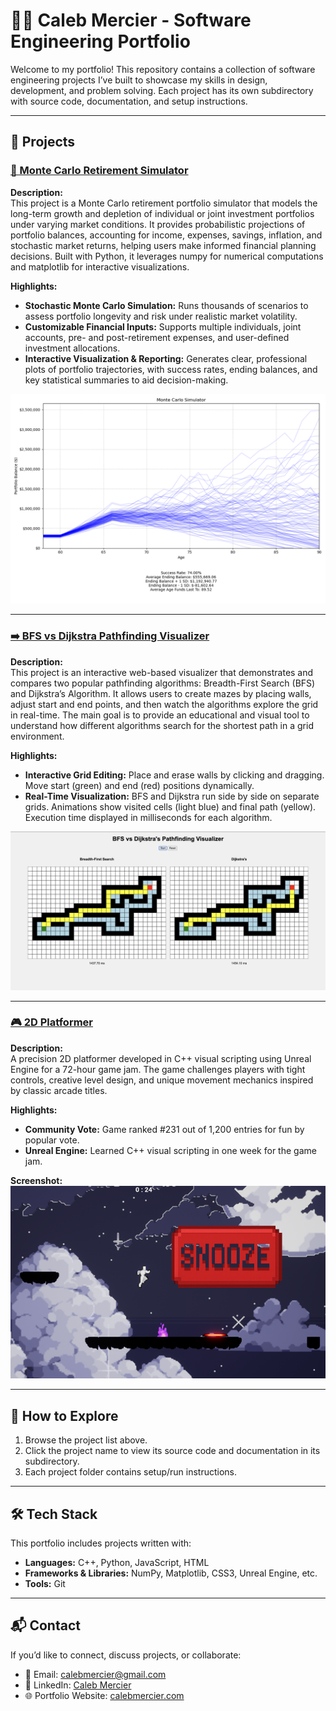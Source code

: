 # 🧑‍💻 Caleb Mercier - Software Engineering Portfolio

Welcome to my portfolio! This repository contains a collection of software engineering projects I’ve built to showcase my skills in design, development, and problem solving. Each project has its own subdirectory with source code, documentation, and setup instructions.  

---

## 📂 Projects

### [💸 Monte Carlo Retirement Simulator](./Retirement_Simulator)

**Description:**  
This project is a Monte Carlo retirement portfolio simulator that models the long-term growth and depletion of individual or joint investment portfolios under varying market conditions. It provides probabilistic projections of portfolio balances, accounting for income, expenses, savings, inflation, and stochastic market returns, helping users make informed financial planning decisions. Built with Python, it leverages numpy for numerical computations and matplotlib for interactive visualizations.

**Highlights:**  
- **Stochastic Monte Carlo Simulation:** Runs thousands of scenarios to assess portfolio longevity and risk under realistic market volatility.  
- **Customizable Financial Inputs:** Supports multiple individuals, joint accounts, pre- and post-retirement expenses, and user-defined investment allocations.  
- **Interactive Visualization & Reporting:** Generates clear, professional plots of portfolio trajectories, with success rates, ending balances, and key statistical summaries to aid decision-making.  

![Monte Carlo Simulation Screenshot](./Retirement_Simulator/screenshots/married.png)

---

### [➡️ BFS vs Dijkstra Pathfinding Visualizer](./BFSvsDijkstras)
**Description:**  
This project is an interactive web-based visualizer that demonstrates and compares two popular pathfinding algorithms: Breadth-First Search (BFS) and Dijkstra’s Algorithm.
It allows users to create mazes by placing walls, adjust start and end points, and then watch the algorithms explore the grid in real-time. The main goal is to provide an educational and visual tool to understand how different algorithms search for the shortest path in a grid environment.

**Highlights:**  
- **Interactive Grid Editing:** Place and erase walls by clicking and dragging. Move start (green) and end (red) positions dynamically.
- **Real-Time Visualization:** BFS and Dijkstra run side by side on separate grids. Animations show visited cells (light blue) and final path (yellow). Execution time displayed in milliseconds for each algorithm.  

![Pathfinder Screenshot](./BFSvsDijkstras/screenshots/Pathfinder1.png)

---

### [🎮 2D Platformer](./2D_Platformer)

**Description:**  
A precision 2D platformer developed in C++ visual scripting using Unreal Engine for a 72-hour game jam. The game challenges players with tight controls, creative level design, and unique movement mechanics inspired by classic arcade titles.

**Highlights:**  
- **Community Vote:** Game ranked #231 out of 1,200 entries for fun by popular vote. 
- **Unreal Engine:** Learned C++ visual scripting in one week for the game jam.  

**Screenshot:**  
![Snooze Screenshot](./2D_Platformer/screenshots/Snooze1.png)

---

## 🚀 How to Explore
1. Browse the project list above.  
2. Click the project name to view its source code and documentation in its subdirectory.  
3. Each project folder contains setup/run instructions.  

---

## 🛠️ Tech Stack
This portfolio includes projects written with:  
- **Languages:** C++, Python, JavaScript, HTML  
- **Frameworks & Libraries:** NumPy, Matplotlib, CSS3, Unreal Engine, etc. 
- **Tools:** Git 

---

## 📬 Contact
If you’d like to connect, discuss projects, or collaborate:  
- 📧 Email: calebmercier@gmail.com  
- 💼 LinkedIn: [Caleb Mercier](https://www.linkedin.com/in/calebmercier)  
- 🌐 Portfolio Website: [calebmercier.com](https://calebmercier.com)  
